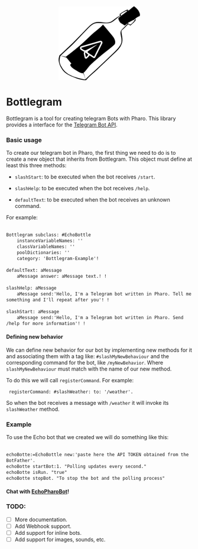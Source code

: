 # 

<p align="center">
  <img height="200" src="readme_assets/bottlegram_logo.jpg" alt="bottlegram for pharo logo">
</p>

# Bottlegram

Bottlegram is a tool for creating telegram Bots with Pharo. This library provides a interface for the [Telegram Bot API](https://core.telegram.org/bots/api.).


### Basic usage

To create our telegram bot in Pharo, the first thing we need to do is to create a new object that inherits from Bottlegram. 
This object must define at least this three methods:

  * `slashStart`: to be executed when the bot receives `/start`.

  * `slashHelp`: to be executed when the bot receives `/help`.

  * `defaultText`: to be executed when the bot receives an unknown command.

For example:
```smalltalk

Bottlegram subclass: #EchoBottle
	instanceVariableNames: ''
	classVariableNames: ''
	poolDictionaries: ''
	category: 'Bottlegram-Example'!

defaultText: aMessage
	aMessage answer: aMessage text.! !

slashHelp: aMessage
	aMessage send:'Hello, I'm a Telegram bot written in Pharo. Tell me something and I'll repeat after you'! !
                
slashStart: aMessage
	aMessage send:'Hello, I'm a Telegram bot written in Pharo. Send /help for more information'! !
```

#### Defining new behavior

We can define new behavior for our bot by implementing new methods for it and associating them with a tag like: `#slashMyNewBehaviour` and the corresponding command for the bot, like `/myNewBehavior`. 
Where `slashMyNewBehaviour` must match with the name of our new method. 

To do this we will call `registerCommand`. For example:

```smalltalk
 registerCommand: #slashWeather: to: '/weather'.
```
So when the bot receives a message with `/weather` it will invoke its `slashWeather` method.

### Example

To use the Echo bot that we created we will do something like this:

```smalltalk

echoBotte:=EchoBottle new:'paste here the API TOKEN obtained from the BotFather'.
echoBotte startBot:1. "Polling updates every second."
echoBotte isRun. "true"
echoBotte stopBot. "To stop the bot and the polling process"

```

#### Chat with [EchoPharoBot](https://t.me/echo_pharo_bot)!

### TODO: 
* [ ] More documentation.
* [ ] Add Webhook support.
* [ ] Add support for inline bots.
* [ ] Add support for images, sounds, etc.
